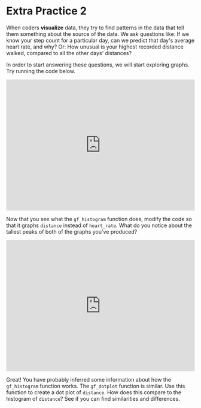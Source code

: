 # Extra Practice 2

When coders **visualize** data, they try to find patterns in the data that tell them something about the source of the data. We ask questions like: If we know your step count for a particular day, can we predict that day's average heart rate, and why? Or: How unusual is your highest recorded distance walked, compared to all the other days' distances?

In order to start answering these questions, we will start exploring graphs. Try running the code below. 

<iframe data-type="datacamp" id="extra-2-1" height="350" src="https://uclatall.github.io/mtucker-coding-study/data-camp/dc-extra-2-1.html" style="border: 0px #ffffff none;" width="100%"></iframe>

Now that you see what the `gf_histogram` function does, modify the code so that it graphs `distance` instead of `heart_rate`. What do you notice about the tallest peaks of both of the graphs you've produced? 

<iframe data-type="datacamp" id="extra-2-2" height="350" src="https://uclatall.github.io/mtucker-coding-study/data-camp/dc-extra-2-2.html" style="border: 0px #ffffff none;" width="100%"></iframe>

Great! You have probably inferred some information about how the `gf_histogram` function works. The `gf_dotplot` function is similar. Use this function to create a dot plot of `distance`. How does this compare to the histogram of `distance`? See if you can find similarities and differences.

